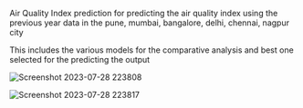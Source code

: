 Air Quality Index prediction for predicting the air quality index using the previous year data in the pune, mumbai, bangalore, delhi, chennai, nagpur city 

This includes the various models for the comparative analysis and best one selected for the predicting the output


![Screenshot 2023-07-28 223808](https://github.com/AjayWalke/Air-Quality-Index-Prediction/assets/84366358/acd5ba4e-b35f-44d9-a99e-078cc26f2af0)



![Screenshot 2023-07-28 223817](https://github.com/AjayWalke/Air-Quality-Index-Prediction/assets/84366358/770dfd1a-6f6c-4b5d-bab6-da6fc10f35f7)
